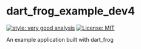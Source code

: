 # dart_frog_example_dev4

[![style: very good analysis][very_good_analysis_badge]][very_good_analysis_link]
[![License: MIT][license_badge]][license_link]

An example application built with dart_frog

[license_badge]: https://img.shields.io/badge/license-MIT-blue.svg
[license_link]: https://opensource.org/licenses/MIT
[very_good_analysis_badge]: https://img.shields.io/badge/style-very_good_analysis-B22C89.svg
[very_good_analysis_link]: https://pub.dev/packages/very_good_analysis